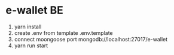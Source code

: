 # e-wallet BE

1. yarn install
2. create .env from template .env.template
3. connect moongoose port mongodb://localhost:27017/e-wallet
4. yarn run start
